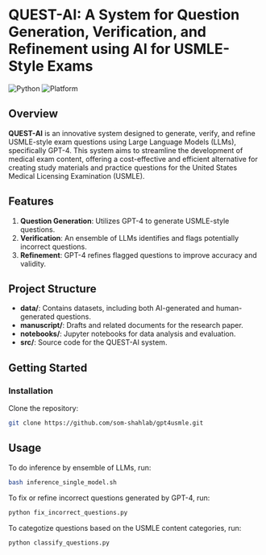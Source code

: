 # QUEST-AI: A System for Question Generation, Verification, and Refinement using AI for USMLE-Style Exams

![Python](https://img.shields.io/badge/Python-3.9-blue.svg)
![Platform](https://img.shields.io/badge/platform-linux-lightgrey)

## Overview

**QUEST-AI** is an innovative system designed to generate, verify, and refine USMLE-style exam questions using Large Language Models (LLMs), specifically GPT-4. This system aims to streamline the development of medical exam content, offering a cost-effective and efficient alternative for creating study materials and practice questions for the United States Medical Licensing Examination (USMLE).

## Features

1. **Question Generation**: Utilizes GPT-4 to generate USMLE-style questions.
2. **Verification**: An ensemble of LLMs identifies and flags potentially incorrect questions.
3. **Refinement**: GPT-4 refines flagged questions to improve accuracy and validity.

## Project Structure

- **data/**: Contains datasets, including both AI-generated and human-generated questions.
- **manuscript/**: Drafts and related documents for the research paper.
- **notebooks/**: Jupyter notebooks for data analysis and evaluation.
- **src/**: Source code for the QUEST-AI system.

## Getting Started

### Installation

Clone the repository:

```bash
git clone https://github.com/som-shahlab/gpt4usmle.git
```

## Usage

To do inference by ensemble of LLMs, run:

```bash
bash inference_single_model.sh
```

To fix or refine incorrect questions generated by GPT-4, run:

```bash
python fix_incorrect_questions.py
```

To categotize questions based on the USMLE content categories, run:

```bash
python classify_questions.py
```
